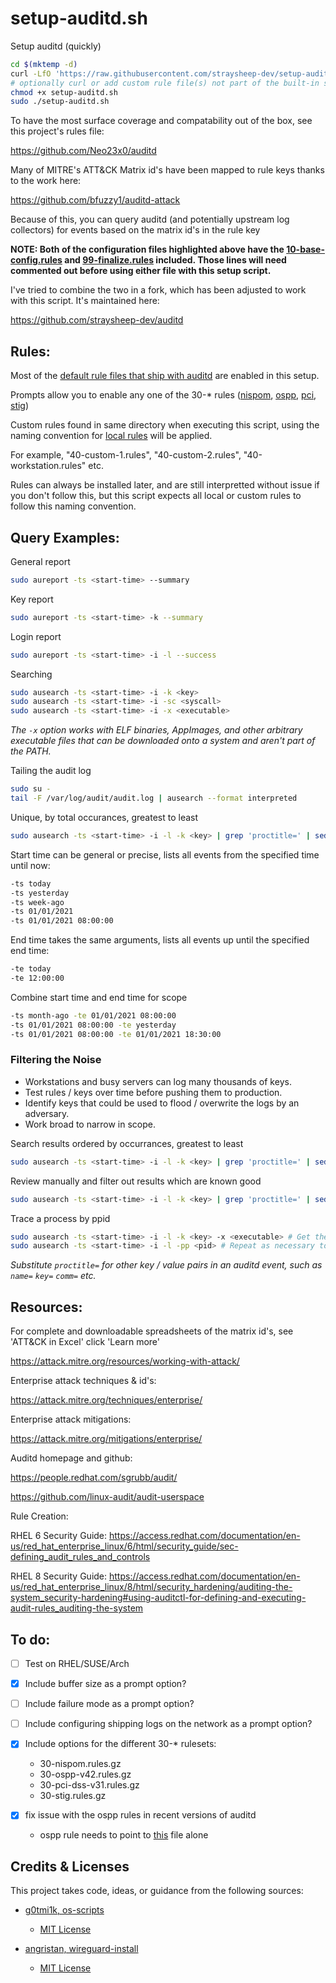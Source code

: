 # setup-auditd.sh
Setup auditd (quickly)

```bash
cd $(mktemp -d)
curl -LfO 'https://raw.githubusercontent.com/straysheep-dev/setup-auditd/main/setup-auditd.sh'
# optionally curl or add custom rule file(s) not part of the built-in samples to the cwd before executing
chmod +x setup-auditd.sh
sudo ./setup-auditd.sh
```
To have the most surface coverage and compatability out of the box, see this project's rules file:

<https://github.com/Neo23x0/auditd>

Many of MITRE's ATT&CK Matrix id's have been mapped to rule keys thanks to the work here:

<https://github.com/bfuzzy1/auditd-attack>

Because of this, you can query auditd (and potentially upstream log collectors) for events based on the matrix id's in the rule key

**NOTE: Both of the configuration files highlighted above have the [10-base-config.rules](https://github.com/linux-audit/audit-userspace/blob/master/rules/10-base-config.rules) and [99-finalize.rules](https://github.com/linux-audit/audit-userspace/blob/master/rules/99-finalize.rules) included. Those lines will need commented out before using either file with this setup script.**

I've tried to combine the two in a fork, which has been adjusted to work with this script. It's maintained here:

<https://github.com/straysheep-dev/auditd>

## Rules: 
Most of the [default rule files that ship with auditd](https://github.com/linux-audit/audit-userspace/tree/master/rules) are enabled in this setup.

Prompts allow you to enable any one of the 30-* rules ([nispom](https://github.com/linux-audit/audit-userspace/blob/master/rules/30-nispom.rules), [ospp](https://github.com/linux-audit/audit-userspace/blob/master/rules/30-ospp-v42.rules), [pci](https://github.com/linux-audit/audit-userspace/blob/master/rules/30-pci-dss-v31.rules), [stig](https://github.com/linux-audit/audit-userspace/blob/master/rules/30-stig.rules))

Custom rules found in same directory when executing this script, using the naming convention for [local rules](https://github.com/linux-audit/audit-userspace/blob/master/rules/40-local.rules) will be applied.
 
For example, "40-custom-1.rules", "40-custom-2.rules", "40-workstation.rules" etc.

Rules can always be installed later, and are still interpretted without issue if you don't follow this, but this script expects all local or custom rules to follow this naming convention.

## Query Examples:

General report
```bash
sudo aureport -ts <start-time> --summary
```

Key report
```bash
sudo aureport -ts <start-time> -k --summary
```

Login report
```bash
sudo aureport -ts <start-time> -i -l --success
```

Searching
```bash
sudo ausearch -ts <start-time> -i -k <key>
sudo ausearch -ts <start-time> -i -sc <syscall>
sudo ausearch -ts <start-time> -i -x <executable>
```

*The `-x` option works with ELF binaries, AppImages, and other arbitrary executable files that can be downloaded onto a system and aren't part of the PATH.*

Tailing the audit log
```bash
sudo su -
tail -F /var/log/audit/audit.log | ausearch --format interpreted
```

Unique, by total occurances, greatest to least
```bash
sudo ausearch -ts <start-time> -i -l -k <key> | grep 'proctitle=' | sed 's/^.*proctitle=//g' | sort | uniq -c | sort -nr
```

Start time can be general or precise, lists all events from the specified time until now:
```bash
-ts today
-ts yesterday
-ts week-ago
-ts 01/01/2021
-ts 01/01/2021 08:00:00
```

End time takes the same arguments, lists all events up until the specified end time:
```bash
-te today
-te 12:00:00
```

Combine start time and end time for scope
```bash
-ts month-ago -te 01/01/2021 08:00:00
-ts 01/01/2021 08:00:00 -te yesterday
-ts 01/01/2021 08:00:00 -te 01/01/2021 18:30:00
```

### Filtering the Noise

- Workstations and busy servers can log many thousands of keys.
- Test rules / keys over time before pushing them to production.
- Identify keys that could be used to flood / overwrite the logs by an adversary.
- Work broad to narrow in scope.

Search results ordered by occurrances, greatest to least
```bash
sudo ausearch -ts <start-time> -i -l -k <key> | grep 'proctitle=' | sed 's/^.*: proctitle=//g' | sort | uniq -c | sort -nr
```

Review manually and filter out results which are known good
```bash
sudo ausearch -ts <start-time> -i -l -k <key> | grep 'proctitle=' | sed 's/^.*: proctitle=//g' | sort | uniq -c | sort -nr | grep -v 'filter-1' | grep -v 'filter -2' | ...
```

Trace a process by ppid
```bash
sudo ausearch -ts <start-time> -i -l -k <key> -x <executable> # Get the pid of a suspicious process
sudo ausearch -ts <start-time> -i -l -pp <pid> # Repeat as necessary to trace the process
```

*Substitute `proctitle=` for other key / value pairs in an auditd event, such as `name=` `key=` `comm=` etc.*

## Resources:
For complete and downloadable spreadsheets of the matrix id's, see 'ATT&CK in Excel' click 'Learn more'

<https://attack.mitre.org/resources/working-with-attack/>

Enterprise attack techniques & id's:

<https://attack.mitre.org/techniques/enterprise/>

Enterprise attack mitigations:

<https://attack.mitre.org/mitigations/enterprise/>

Auditd homepage and github:

<https://people.redhat.com/sgrubb/audit/>

<https://github.com/linux-audit/audit-userspace>

Rule Creation:

RHEL 6 Security Guide:
<https://access.redhat.com/documentation/en-us/red_hat_enterprise_linux/6/html/security_guide/sec-defining_audit_rules_and_controls>

RHEL 8 Security Guide:
<https://access.redhat.com/documentation/en-us/red_hat_enterprise_linux/8/html/security_hardening/auditing-the-system_security-hardening#using-auditctl-for-defining-and-executing-audit-rules_auditing-the-system>


## To do:

- [ ] Test on RHEL/SUSE/Arch

- [x] Include buffer size as a prompt option?

- [ ] Include failure mode as a prompt option?

- [ ] Include configuring shipping logs on the network as a prompt option?

- [x] Include options for the different 30-* rulesets:
	* 30-nispom.rules.gz
	* 30-ospp-v42.rules.gz
	* 30-pci-dss-v31.rules.gz
	* 30-stig.rules.gz

- [x] fix issue with the ospp rules in recent versions of auditd
	* ospp rule needs to point to [this](https://github.com/linux-audit/audit-userspace/blob/master/rules/30-ospp-v42.rules) file alone


## Credits & Licenses

This project takes code, ideas, or guidance from the following sources:

- [g0tmi1k, os-scripts](https://github.com/g0tmi1k/os-scripts/blob/master/kali2.sh)
	* [MIT License](https://github.com/g0tmi1k/os-scripts/blob/master/kali2.sh)

- [angristan, wireguard-install](https://github.com/angristan/wireguard-install/blob/master/wireguard-install.sh)
	* [MIT License](https://github.com/angristan/wireguard-install/blob/master/LICENSE)
